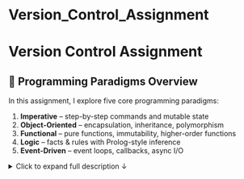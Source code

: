 # Version_Control_Assignment
# Version Control Assignment

## 📄 Programming Paradigms Overview

In this assignment, I explore five core programming paradigms:

1. **Imperative** – step-by-step commands and mutable state  
2. **Object-Oriented** – encapsulation, inheritance, polymorphism  
3. **Functional** – pure functions, immutability, higher-order functions  
4. **Logic** – facts & rules with Prolog-style inference  
5. **Event-Driven** – event loops, callbacks, async I/O  

<details>
  <summary>Click to expand full description ↓</summary>

### 1. Introduction
*Programming paradigms are …*

### 2. Imperative Programming
**Philosophy**  
Imperative programming mirrors the machine’s step-by-step model.  
**Core**  
- Variables & assignment  
- Control structures (loops, conditionals)  
- Subroutines  
**Pros/Cons**  
- Pros: High performance, low-level control  
- Cons: Mutable state bugs, hard to reason about global state  

*(…and so on for OOP, FP, Logic, Event-Driven…)*

</details>
